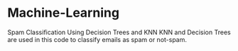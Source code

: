 # Machine-Learning
Spam Classification Using Decision Trees and KNN
KNN and Decision Trees are used in this code to classify emails as spam or not-spam.
